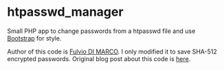 htpasswd_manager
================

Small PHP app to change passwords from a htpasswd file and use [Bootstrap](http://getbootstrap.com/) for style.

Author of this code is [Fulvio DI MARCO](http://fdimarco.wordpress.com). I only modified it to save SHA-512 encrypted passwords. Original blog post about this code is [here](http://fdimarco.wordpress.com/2010/02/16/let-users-manage-their-personal-svn-passwords-based-on-htpasswd-authentication/).
